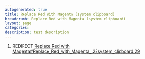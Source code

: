 ```yaml
---
autogenerated: true
title: Replace Red with Magenta (system clipboard)
breadcrumb: Replace Red with Magenta (system clipboard)
layout: page
categories: 
description: test description
---
```


1.  REDIRECT [Replace Red with Magenta\#Replace\_Red\_with\_Magenta\_.28system\_clipboard.29](Replace_Red_with_Magenta#Replace_Red_with_Magenta_.28system_clipboard.29)
